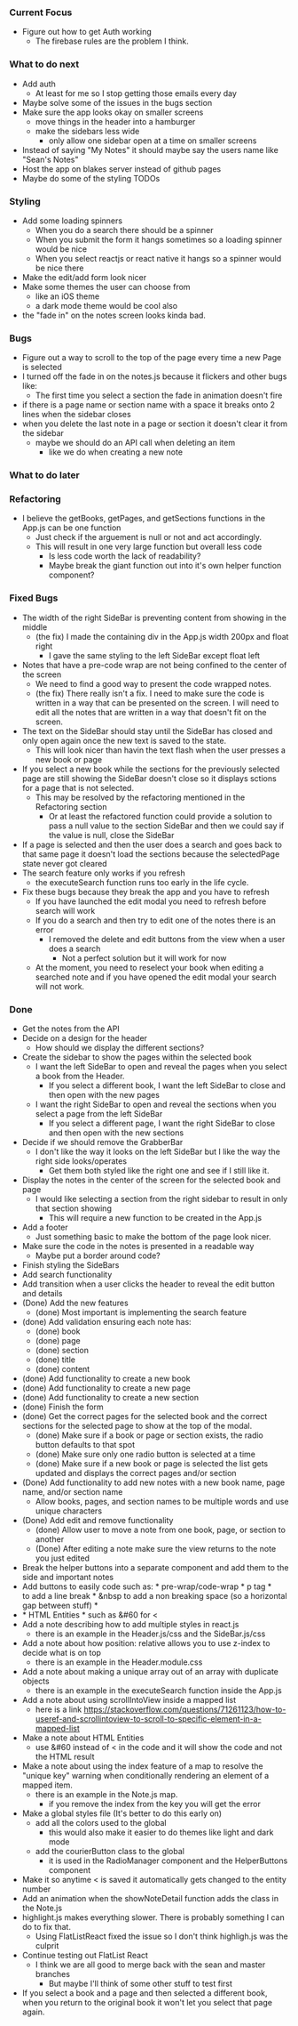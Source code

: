 ### Current Focus
* Figure out how to get Auth working
    * The firebase rules are the problem I think.

### What to do next
* Add auth
    * At least for me so I stop getting those emails every day
* Maybe solve some of the issues in the bugs section
* Make sure the app looks okay on smaller screens
    * move things in the header into a hamburger
    * make the sidebars less wide
        * only allow one sidebar open at a time on smaller screens
* Instead of saying "My Notes" it should maybe say the users name like "Sean's Notes"
* Host the app on blakes server instead of github pages
* Maybe do some of the styling TODOs

### Styling
* Add some loading spinners
    * When you do a search there should be a spinner
    * When you submit the form it hangs sometimes so a loading spinner would be nice
    * When you select reactjs or react native it hangs so a spinner would be nice there
* Make the edit/add form look nicer
* Make some themes the user can choose from
    * like an iOS theme
    * a dark mode theme would be cool also
* the "fade in" on the notes screen looks kinda bad.

### Bugs
* Figure out a way to scroll to the top of the page every time a new Page is selected
* I turned off the fade in on the notes.js because it flickers and other bugs like:
    * The first time you select a section the fade in animation doesn't fire
* if there is a page name or section name with a space it breaks onto 2 lines when the sidebar closes
* when you delete the last note in a page or section it doesn't clear it from the sidebar
    * maybe we should do an API call when deleting an item
        * like we do when creating a new note

### What to do later

### Refactoring 
* I believe the getBooks, getPages, and getSections functions in the App.js can be one function
    * Just check if the arguement is null or not and act accordingly.
    * This will result in one very large function but overall less code
        * Is less code worth the lack of readability?
        * Maybe break the giant function out into it's own helper function component?

### Fixed Bugs
* The width of the right SideBar is preventing content from showing in the middle
    * (the fix) I made the containing div in the App.js width 200px and float right
        * I gave the same styling to the left SideBar except float left
* Notes that have a pre-code wrap are not being confined to the center of the screen
    * We need to find a good way to present the code wrapped notes.
    * (the fix) There really isn't a fix. I need to make sure the code is written in a way that can be presented on the screen. I will need to edit all the notes that are written in a way that doesn't fit on the screen.
* The text on the SideBar should stay until the SideBar has closed and only open again once the new text is saved to the state. 
    * This will look nicer than havin the text flash when the user presses a new book or page
* If you select a new book while the sections for the previously selected page are still showing the SideBar doesn't close so it displays sctions for a page that is not selected.
    * This may be resolved by the refactoring mentioned in the Refactoring section
        * Or at least the refactored function could provide a solution to pass a null value to the section SideBar and then we could say if the value is null, close the SideBar
* If a page is selected and then the user does a search and goes back to that same page it doesn't load the sections because the selectedPage state never got cleared
* The search feature only works if you refresh
    * the executeSearch function runs too early in the life cycle.
* Fix these bugs because they break the app and you have to refresh
    * If you have launched the edit modal you need to refresh before search will work
    * If you do a search and then try to edit one of the notes there is an error
        * I removed the delete and edit buttons from the view when a user does a search
            * Not a perfect solution but it will work for now
    * At the moment, you need to reselect your book when editing a searched note and if you have opened the edit modal your search will not work.

### Done
* Get the notes from the API
* Decide on a design for the header
    * How should we display the different sections?
* Create the sidebar to show the pages within the selected book
    * I want the left SideBar to open and reveal the pages when you select a book from the Header.
        * If you select a different book, I want the left SideBar to close and then open with the new pages
    * I want the right SideBar to open and reveal the sections when you select a page from the left SideBar
        * If you select a different page, I want the right SideBar to close and then open with the new sections
* Decide if we should remove the GrabberBar
    * I don't like the way it looks on the left SideBar but I like the way the right side looks/operates
        * Get them both styled like the right one and see if I still like it.
* Display the notes in the center of the screen for the selected book and page
    * I would like selecting a section from the right sidebar to result in only that section showing
        * This will require a new function to be created in the App.js
* Add a footer
    * Just something basic to make the bottom of the page look nicer.
* Make sure the code in the notes is presented in a readable way
    * Maybe put a border around code?
* Finish styling the SideBars
* Add search functionality
* Add transition when a user clicks the header to reveal the edit button and details
* (Done) Add the new features
    * (done) Most important is implementing the search feature
* (done) Add validation ensuring each note has:
    * (done) book
    * (done) page
    * (done) section
    * (done) title
    * (done) content
* (done) Add functionality to create a new book
* (done) Add functionality to create a new page
* (done) Add functionality to create a new section
* (done) Finish the form
* (done) Get the correct pages for the selected book and the correct sections for the selected page to show at the top of the modal.
    * (done) Make sure if a book or page or section exists, the radio button defaults to that spot
    * (done) Make sure only one radio button is selected at a time
    * (done) Make sure if a new book or page is selected the list gets updated and displays the correct pages and/or section
* (Done) Add functionality to add new notes with a new book name, page name, and/or section name
    * Allow books, pages, and section names to be multiple words and use unique characters
* (Done) Add edit and remove functionality
    * (done) Allow user to move a note from one book, page, or section to another
    * (Done) After editing a note make sure the view returns to the note you just edited
* Break the helper buttons into a separate component and add them to the side and important notes
* Add buttons to easily code such as:
        * pre-wrap/code-wrap 
        * p tag
        * <br> to add a line break
        * &nbsp to add a non breaking space (so a horizontal gap between stuff)
        * <li>
        * HTML Entities 
            * such as &#60 for < 
* Add a note describing how to add multiple styles in react.js
    * there is an example in the Header.js/css and the SideBar.js/css
* Add a note about how position: relative allows you to use z-index to decide what is on top
    * there is an example in the Header.module.css
* Add a note about making a unique array out of an array with duplicate objects
    * there is an example in the executeSearch function inside the App.js
* Add a note about using scrollIntoView inside a mapped list
    * here is a link https://stackoverflow.com/questions/71261123/how-to-useref-and-scrollintoview-to-scroll-to-specific-element-in-a-mapped-list
* Make a note about HTML Entities
    * use &#60 instead of < in the code and it will show the code and not the HTML result
* Make a note about using the index feature of a map to resolve the "unique key" warning when conditionally rendering an element of a mapped item.
    * there is an example in the Note.js map.
        * if you remove the index from the key you will get the error
* Make a global styles file (It's better to do this early on)
    * add all the colors used to the global
        * this would also make it easier to do themes like light and dark mode
    * add the courierButton class to the global
        * it is used in the RadioManager component and the HelperButtons component
* Make it so anytime < is saved it automatically gets changed to the entity number
* Add an animation when the showNoteDetail function adds the class in the Note.js
* highlight.js makes everything slower. There is probably something I can do to fix that.
    * Using FlatListReact fixed the issue so I don't think highligh.js was the culprit
* Continue testing out FlatList React
    * I think we are all good to merge back with the sean and master branches
        * But maybe I'll think of some other stuff to test first
* If you select a book and a page and then selected a different book, when you return to the original book it won't let you select that page again.

